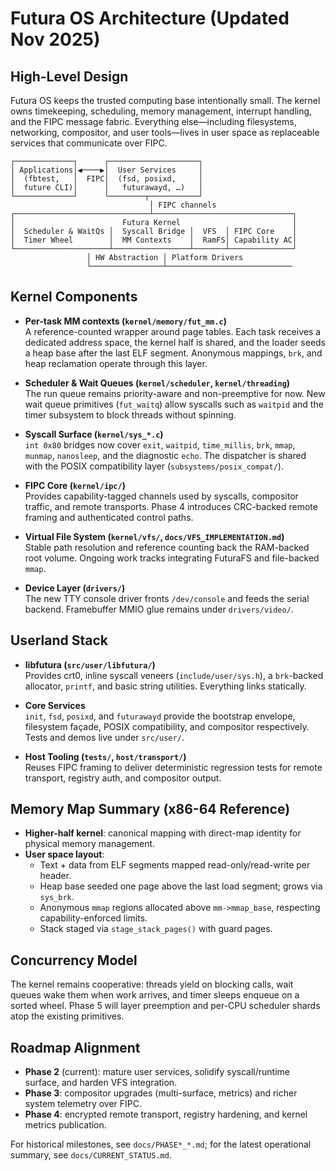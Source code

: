 # Futura OS Architecture (Updated Nov 2025)

## High-Level Design

Futura OS keeps the trusted computing base intentionally small. The kernel owns timekeeping, scheduling, memory management, interrupt handling, and the FIPC message fabric. Everything else—including filesystems, networking, compositor, and user tools—lives in user space as replaceable services that communicate over FIPC.

```
┌─────────────┐      ┌────────────────────┐
│ Applications│◀────▶│  User Services     │
│  (fbtest,   │  FIPC│  (fsd, posixd,     │
│  future CLI)│      │   futurawayd, …)   │
└─────────────┘      └────────┬───────────┘
                               │ FIPC channels
┌──────────────────────────────┴───────────────────────────────┐
│                        Futura Kernel                         │
│  Scheduler & WaitQs │  Syscall Bridge │  VFS  │ FIPC Core    │
│  Timer Wheel        │  MM Contexts    │  RamFS│ Capability AC│
└─────────────────────┴─────────────────┴───────┴──────────────┘
                 │ HW Abstraction │ Platform Drivers
                 └────────────────┴────────────────────────────
```

## Kernel Components

- **Per-task MM contexts (`kernel/memory/fut_mm.c`)**  
  A reference-counted wrapper around page tables. Each task receives a dedicated address space, the kernel half is shared, and the loader seeds a heap base after the last ELF segment. Anonymous mappings, `brk`, and heap reclamation operate through this layer.

- **Scheduler & Wait Queues (`kernel/scheduler`, `kernel/threading`)**  
  The run queue remains priority-aware and non-preemptive for now. New wait queue primitives (`fut_waitq`) allow syscalls such as `waitpid` and the timer subsystem to block threads without spinning.

- **Syscall Surface (`kernel/sys_*.c`)**  
  `int 0x80` bridges now cover `exit`, `waitpid`, `time_millis`, `brk`, `mmap`, `munmap`, `nanosleep`, and the diagnostic `echo`. The dispatcher is shared with the POSIX compatibility layer (`subsystems/posix_compat/`).

- **FIPC Core (`kernel/ipc/`)**  
  Provides capability-tagged channels used by syscalls, compositor traffic, and remote transports. Phase 4 introduces CRC-backed remote framing and authenticated control paths.

- **Virtual File System (`kernel/vfs/`, `docs/VFS_IMPLEMENTATION.md`)**  
  Stable path resolution and reference counting back the RAM-backed root volume. Ongoing work tracks integrating FuturaFS and file-backed `mmap`.

- **Device Layer (`drivers/`)**  
  The new TTY console driver fronts `/dev/console` and feeds the serial backend. Framebuffer MMIO glue remains under `drivers/video/`.

## Userland Stack

- **libfutura (`src/user/libfutura/`)**  
  Provides crt0, inline syscall veneers (`include/user/sys.h`), a `brk`-backed allocator, `printf`, and basic string utilities. Everything links statically.

- **Core Services**  
  `init`, `fsd`, `posixd`, and `futurawayd` provide the bootstrap envelope, filesystem façade, POSIX compatibility, and compositor respectively. Tests and demos live under `src/user/`.

- **Host Tooling (`tests/`, `host/transport/`)**  
  Reuses FIPC framing to deliver deterministic regression tests for remote transport, registry auth, and compositor output.

## Memory Map Summary (x86-64 Reference)

- **Higher-half kernel**: canonical mapping with direct-map identity for physical memory management.
- **User space layout**:
  - Text + data from ELF segments mapped read-only/read-write per header.
  - Heap base seeded one page above the last load segment; grows via `sys_brk`.
  - Anonymous `mmap` regions allocated above `mm->mmap_base`, respecting capability-enforced limits.
  - Stack staged via `stage_stack_pages()` with guard pages.

## Concurrency Model

The kernel remains cooperative: threads yield on blocking calls, wait queues wake them when work arrives, and timer sleeps enqueue on a sorted wheel. Phase 5 will layer preemption and per-CPU scheduler shards atop the existing primitives.

## Roadmap Alignment

- **Phase 2** (current): mature user services, solidify syscall/runtime surface, and harden VFS integration.
- **Phase 3**: compositor upgrades (multi-surface, metrics) and richer system telemetry over FIPC.
- **Phase 4**: encrypted remote transport, registry hardening, and kernel metrics publication.

For historical milestones, see `docs/PHASE*_*.md`; for the latest operational summary, see `docs/CURRENT_STATUS.md`.
